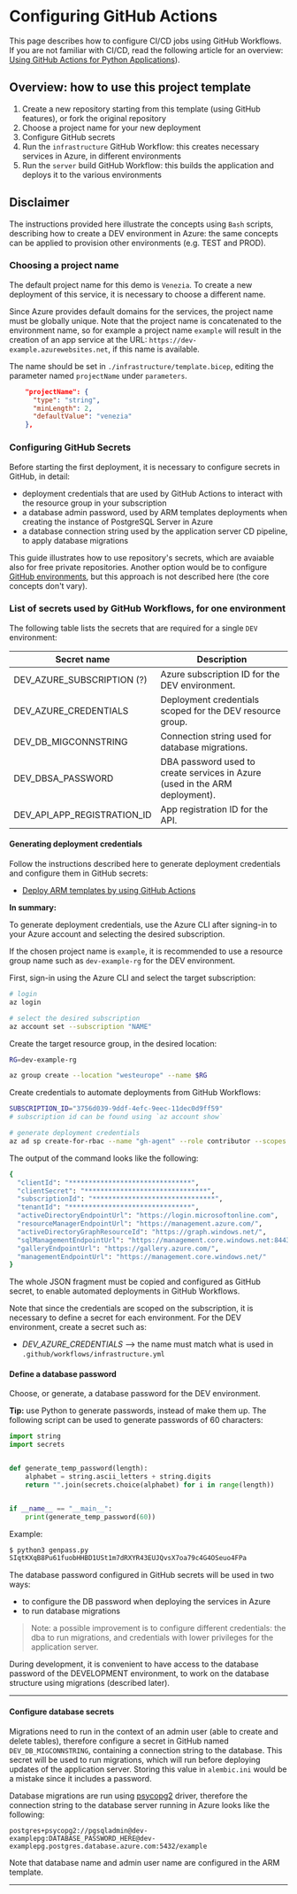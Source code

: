 # Configuring GitHub Actions
This page describes how to configure CI/CD jobs using GitHub Workflows. If you
are not familiar with CI/CD, read the following article for an overview:
[Using GitHub Actions for Python Applications](https://azure.github.io/AppService/2020/12/11/cicd-for-python-apps.html)).

## Overview: how to use this project template

1. Create a new repository starting from this template (using GitHub features),
   or fork the original repository
2. Choose a project name for your new deployment
3. Configure GitHub secrets
4. Run the `infrastructure` GitHub Workflow: this creates necessary services in
   Azure, in different environments
5. Run the `server` build GitHub Workflow: this builds the application and
   deploys it to the various environments

## Disclaimer
The instructions provided here illustrate the concepts using `Bash` scripts,
describing how to create a DEV environment in Azure: the same concepts can be
applied to provision other environments (e.g. TEST and PROD).

### Choosing a project name

The default project name for this demo is `Venezia`. To create a new deployment
of this service, it is necessary to choose a different name.

Since Azure provides default domains for the services, the project name must be
globally unique. Note that the project name is concatenated to the environment
name, so for example a project name `example` will result in the creation of an
app service at the URL: `https://dev-example.azurewebsites.net`, if this name
is available.

The name should be set in `./infrastructure/template.bicep`, editing the
parameter named `projectName` under `parameters`.

```json
    "projectName": {
      "type": "string",
      "minLength": 2,
      "defaultValue": "venezia"
    },
```

### Configuring GitHub Secrets

Before starting the first deployment, it is necessary to configure secrets in
GitHub, in detail:

* deployment credentials that are used by GitHub Actions to interact with the
  resource group in your subscription
* a database admin password, used by ARM templates deployments when creating the
  instance of PostgreSQL Server in Azure
* a database connection string used by the application server CD pipeline, to
  apply database migrations

This guide illustrates how to use repository's secrets, which are avaiable also
for free private repositories. Another option would be to configure [GitHub
environments](https://docs.github.com/en/actions/reference/environments), but
this approach is not described here (the core concepts don't vary).

### List of secrets used by GitHub Workflows, for one environment

The following table lists the secrets that are required for a single `DEV`
environment:

| Secret name                 | Description                                                                 |
| --------------------------- | --------------------------------------------------------------------------- |
| DEV_AZURE_SUBSCRIPTION (?)  | Azure subscription ID for the DEV environment.                              |
| DEV_AZURE_CREDENTIALS       | Deployment credentials scoped for the DEV resource group.                   |
| DEV_DB_MIGCONNSTRING        | Connection string used for database migrations.                             |
| DEV_DBSA_PASSWORD           | DBA password used to create services in Azure (used in the ARM deployment). |
| DEV_API_APP_REGISTRATION_ID | App registration ID for the API.                                            |

#### Generating deployment credentials

Follow the instructions described here to generate deployment credentials and
configure them in GitHub secrets:
* [Deploy ARM templates by using GitHub Actions](https://docs.microsoft.com/en-us/azure/azure-resource-manager/templates/deploy-github-actions)

**In summary:**

To generate deployment credentials, use the Azure CLI after signing-in to your
Azure account and selecting the desired subscription.

If the chosen project name is `example`, it is recommended to use a resource
group name such as `dev-example-rg` for the DEV environment.

First, sign-in using the Azure CLI and select the target subscription:

```bash
# login
az login

# select the desired subscription
az account set --subscription "NAME"
```

Create the target resource group, in the desired location:

```bash
RG=dev-example-rg

az group create --location "westeurope" --name $RG
```

Create credentials to automate deployments from GitHub Workflows:

```bash
SUBSCRIPTION_ID="3756d039-9ddf-4efc-9eec-11dec0d9ff59"
# subscription id can be found using `az account show`

# generate deployment credentials
az ad sp create-for-rbac --name "gh-agent" --role contributor --scopes /subscriptions/$SUBSCRIPTION_ID --sdk-auth
```

The output of the command looks like the following:

```bash
{
  "clientId": "*******************************",
  "clientSecret": "*******************************",
  "subscriptionId": "*******************************",
  "tenantId": "*******************************",
  "activeDirectoryEndpointUrl": "https://login.microsoftonline.com",
  "resourceManagerEndpointUrl": "https://management.azure.com/",
  "activeDirectoryGraphResourceId": "https://graph.windows.net/",
  "sqlManagementEndpointUrl": "https://management.core.windows.net:8443/",
  "galleryEndpointUrl": "https://gallery.azure.com/",
  "managementEndpointUrl": "https://management.core.windows.net/"
}
```

The whole JSON fragment must be copied and configured as GitHub secret, to
enable automated deployments in GitHub Workflows.

Note that since the credentials are scoped on the subscription, it is necessary
to define a secret for each environment. For the DEV environment, create a
secret such as:

* _DEV_AZURE_CREDENTIALS_ --> the name must match what is used in `.github/workflows/infrastructure.yml`

#### Define a database password

Choose, or generate, a database password for the DEV environment.

**Tip:** use Python to generate passwords, instead of make them up.
The following script can be used to generate passwords of 60 characters:

``` python
import string
import secrets


def generate_temp_password(length):
    alphabet = string.ascii_letters + string.digits
    return "".join(secrets.choice(alphabet) for i in range(length))


if __name__ == "__main__":
    print(generate_temp_password(60))
```

Example:

```bash
$ python3 genpass.py
SIqtKXqB8Pu61fuobHHBD1USt1m7dRXYR43EUJQvsX7oa79c4G4OSeuo4FPa
```

The database password configured in GitHub secrets will be used in
two ways:

* to configure the DB password when deploying the services in Azure
* to run database migrations

> Note: a possible improvement is to configure different credentials:
> the dba to run migrations, and credentials with lower privileges for
> the application server.

During development, it is convenient to have access to the database password of
the DEVELOPMENT environment, to work on the database structure using migrations
(described later).

---

#### Configure database secrets

Migrations need to run in the context of an admin user (able to create and
delete tables), therefore configure a secret in GitHub named
`DEV_DB_MIGCONNSTRING`, containing a connection string to the database. This
secret will be used to run migrations, which will run before deploying updates
of the application server. Storing this value in `alembic.ini` would be a
mistake since it includes a password.

Database migrations are run using
[psycopg2](https://pypi.org/project/psycopg2/) driver, therefore the connection
string to the database server running in Azure looks like the following:

```
postgres+psycopg2://pgsqladmin@dev-examplepg:DATABASE_PASSWORD_HERE@dev-examplepg.postgres.database.azure.com:5432/example
```

Note that database name and admin user name are configured in the ARM template.

---
